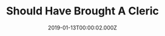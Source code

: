 ---
title: Should Have Brought A Cleric
date: 2019-01-13T00:00:02.000Z
type: comic
characters:
  - Horbin
  - Xavros
  - Veronica
  - Thog
comic:
  rows:
    - cols:
        - panel: /assets/images/wenches-003-a.jpg
        - panel: /assets/images/wenches-003-b.jpg
        - panel: /assets/images/wenches-003-c.jpg
        - panel: /assets/images/wenches-003-d.jpg
    - cols:
        - panel: /assets/images/wenches-003-e.jpg
        - panel: /assets/images/wenches-003-f.jpg
        - panel: /assets/images/wenches-003-g.jpg
        - panel: /assets/images/wenches-003-h.jpg
thumbnail: /assets/images/wenches-003-thumb.jpg
og_image: /assets/images/wenches-003.jpg
---